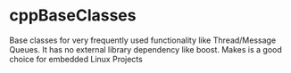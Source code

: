 # cppBaseClasses
Base classes for very frequently used functionality like Thread/Message Queues. It has no external library dependency like boost. Makes is a good choice for embedded Linux Projects
